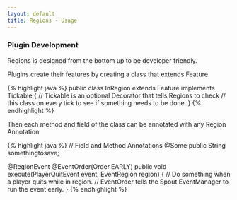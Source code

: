 ```yaml
---
layout: default
title: Regions - Usage
---
```


### Plugin Development
Regions is designed from the bottom up to be developer friendly.

Plugins create their features by creating a class that extends Feature

{% highlight java %}
public class InRegion extends Feature implements Tickable {
    // Tickable is an optional Decorator that tells Regions to check
    // this class on every tick to see if something needs to be done.
}
{% endhighlight %}

Then each method and field of the class can be annotated with any Region Annotation

{% highlight java %}
// Field and Method Annotations
@Some
public String somethingtosave;

@RegionEvent
@EventOrder(Order.EARLY)
public void execute(PlayerQuitEvent event, EventRegion region) {
    // Do something when a player quits while in region.
    // EventOrder tells the Spout EventManager to run the event early.
}
{% endhighlight %}
